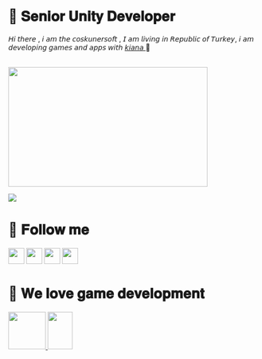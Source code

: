 <H1> 💎 𝐒𝐞𝐧𝐢𝐨𝐫 𝐔𝐧𝐢𝐭𝐲 𝐃𝐞𝐯𝐞𝐥𝐨𝐩𝐞𝐫</H1>
<p>𝘏𝘪 𝘵𝘩𝘦𝘳𝘦 , 𝘪 𝘢𝘮 𝘵𝘩𝘦 𝘤𝘰𝘴𝘬𝘶𝘯𝘦𝘳𝘴𝘰𝘧𝘵 , 𝘐 𝘢𝘮 𝘭𝘪𝘷𝘪𝘯𝘨 𝘪𝘯 𝘙𝘦𝘱𝘶𝘣𝘭𝘪𝘤 𝘰𝘧 𝘛𝘶𝘳𝘬𝘦𝘺, 𝘪 𝘢𝘮 𝘥𝘦𝘷𝘦𝘭𝘰𝘱𝘪𝘯𝘨 𝘨𝘢𝘮𝘦𝘴 𝘢𝘯𝘥 𝘢𝘱𝘱𝘴 𝘸𝘪𝘵𝘩 <a href="https://github.com/iremsevim"> 𝘬𝘪𝘢𝘯𝘢 </a> 👧</p>
</br>
<a href="https://www.youtube.com/channel/UCx2JqejbckkgOOwU4zraQiA/videos"> <img width="400" height="240" src="https://s1.imghub.io/DGfVH.png" border="0" ></img></a>

  

</br>
 
 ![](https://komarev.com/ghpvc/?username=coskunersoft)

 <H1> 💎 𝐅𝐨𝐥𝐥𝐨𝐰 𝐦𝐞</H1>


<a href="#">
  <i class="icon-linkedin"> <a href="https://www.linkedin.com/in/coskunersoft/"> <img width="32" height="32" src="https://upload.wikimedia.org/wikipedia/commons/e/e9/Linkedin_icon.svg"></a></i>
    <i class="icon-linkedin"> <a href="https://www.youtube.com/channel/UCx2JqejbckkgOOwU4zraQiA/videos"> <img width="32" height="32" src="https://cdn.iconscout.com/icon/free/png-256/youtube-85-226402.png"></a></i>
   <i class="icon-linkedin"> <a href="https://www.facebook.com/basecoskunersoft"> <img width="32" height="32" src="https://instyle.igte.ch/Content/images/Haberler/Orjinal/facebook-calisma-bicimi-ile-ilgili-tum-yanitlar-92128-25042018134341.png"></a></i>
   <i class="icon-linkedin"> <a href="https://www.instagram.com/coskunerov"> <img width="32" height="32" src="https://canadacollege.edu/international/images/icons/instagram-icon.png"></a></i>
 </a>
 
 </br>
 
 <H1> 💎 𝐖𝐞 𝐥𝐨𝐯𝐞 𝐠𝐚𝐦𝐞 𝐝𝐞𝐯𝐞𝐥𝐨𝐩𝐦𝐞𝐧𝐭 </H1>

 <a href="#">
  <i><img width="75" height="75" src="https://phoneky.co.uk/thumbs/screensavers/down/games/supermario_hlq6z1q4.gif" alt="" border="0"></i>
   <i><a href="https://github.com/iremsevim"> <img width="50" height="75" src="https://www.pinclipart.com/picdir/big/201-2017976_princess-peach-clipart-transparent-tumblr-princess-peach-pixel.png" alt="" border="0"></a></i>
</a>
 
 </br>
 
 

